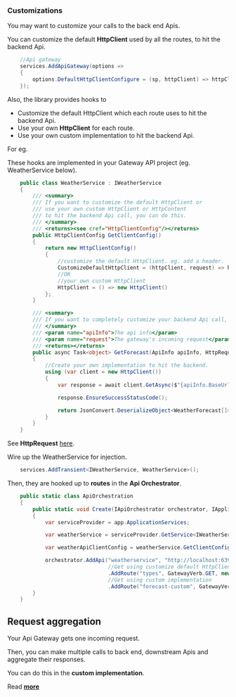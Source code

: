 ### Customizations

You may want to customize your calls to the back end Apis.

You can customize the default **HttpClient** used by all the routes, to hit the backend Api.

```C#
    //Api gateway
    services.AddApiGateway(options =>
    {
        options.DefaultHttpClientConfigure = (sp, httpClient) => httpClient.DefaultRequestHeaders.Add("My header", "My header value");
    });
```

Also, the library provides hooks to

*   Customize the default HttpClient which each route uses to hit the backend Api.
*	Use your own **HttpClient** for each route.
*	Use your own custom implementation to hit the backend Api.

For eg.

These hooks are implemented in your Gateway API project (eg. WeatherService below).

```C#
    public class WeatherService : IWeatherService
    {
        /// <summary>
        /// If you want to customize the default HttpClient or
        /// use your own custom HttpClient or HttpContent 
        /// to hit the backend Api call, you can do this.
        /// </summary>
        /// <returns><see cref="HttpClientConfig"/></returns>
        public HttpClientConfig GetClientConfig()
        {
            return new HttpClientConfig()
            {
                //customize the default HttpClient. eg. add a header.
                CustomizeDefaultHttpClient = (httpClient, request) => httpClient.DefaultRequestHeaders.Add("My header", "My header value"), 
                //OR
                //your own custom HttpClient
                HttpClient = () => new HttpClient()
            };
        }

        /// <summary>
        /// If you want to completely customize your backend Api call, you can do this
        /// </summary>
        /// <param name="apiInfo">The api info</param>
        /// <param name="request">The gateway's incoming request</param>
        /// <returns></returns>
        public async Task<object> GetForecast(ApiInfo apiInfo, HttpRequest request)
        {
            //Create your own implementation to hit the backend.
            using (var client = new HttpClient())
            {
                var response = await client.GetAsync($"{apiInfo.BaseUrl}weatherforecast/forecast");

                response.EnsureSuccessStatusCode();

                return JsonConvert.DeserializeObject<WeatherForecast[]>(await response.Content.ReadAsStringAsync());
            }
        }
    }
```

See **HttpRequest** [here](https://learn.microsoft.com/en-us/dotnet/api/microsoft.aspnetcore.http.httprequest?view=aspnetcore-6.0).

Wire up the WeatherService for injection.

```C#
	services.AddTransient<IWeatherService, WeatherService>();
```

Then, they are hooked up to **routes** in the **Api Orchestrator**.

```C#
    public static class ApiOrchestration
    {
        public static void Create(IApiOrchestrator orchestrator, IApplicationBuilder app)
        {
            var serviceProvider = app.ApplicationServices;

            var weatherService = serviceProvider.GetService<IWeatherService>();

            var weatherApiClientConfig = weatherService.GetClientConfig();

            orchestrator.AddApi("weatherservice", "http://localhost:63969/")                                
                                //Get using customize default HttpClient or your own custom HttpClient
                                .AddRoute("types", GatewayVerb.GET, new RouteInfo { Path = "weatherforecast/types", ResponseType = typeof(string[]), HttpClientConfig = weatherApiClientConfig })
                                //Get using custom implementation
                                .AddRoute("forecast-custom", GatewayVerb.GET, weatherService.GetForecast);
        }
    }
```


## Request aggregation

Your Api Gateway gets one incoming request.

Then, you can make multiple calls to back end, downstream Apis and aggregate their responses.

You can do this in the **custom implementation**.

Read [**more**](https://github.com/VeritasSoftware/AspNetCore.ApiGateway/issues/7)